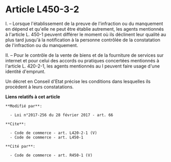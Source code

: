 # Article L450-3-2

I. – Lorsque l'établissement de la preuve de l'infraction ou du manquement en dépend et qu'elle ne peut être établie
autrement, les agents mentionnés à l'article L. 450-1 peuvent différer le moment où ils déclinent leur qualité au plus tard
jusqu'à la notification à la personne contrôlée de la constatation de l'infraction ou du manquement. 

II. –  Pour le contrôle de la vente de biens et de la fourniture de services sur internet et pour celui des accords ou
pratiques concertées mentionnés à l'article L. 420-2-1, les agents mentionnés au I peuvent faire usage d'une identité
d'emprunt. 

Un décret en Conseil d'Etat précise les conditions dans lesquelles ils procèdent à leurs constatations.

**Liens relatifs à cet article**

	**Modifié par**:

	  - Loi n°2017-256 du 28 février 2017 - art. 66

	**Cite**:

	  - Code de commerce - art. L420-2-1 (V)
	  - Code de commerce - art. L450-1

	**Cité par**:

	  - Code de commerce - art. R450-1 (V)
